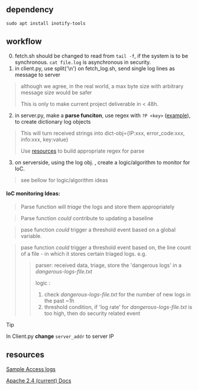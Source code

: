 ## dependency
`sudo apt install inotify-tools`
## workflow
0. fetch.sh should be changed to read from `tail -f`, if the system is to be synchronous. `cat file.log` is asynchronous in security.
1.  in client.py, use split('\n') on fetch_log.sh, send single log lines as message to server
> although we agree, in the real world, a max byte size with arbitrary message size would be safer
>
> This is only to make current project deliverable in < 48h.
2. in server.py, make a **parse funciton**,  use regex with `?P <key>` ([example](https://github.com/FredericGariepy/LighthouseLabs/blob/main/PKM/W3/D5/regex_dict.py)), to create dictionary log objects
> This will turn received strings into dict-obj={IP:xxx, error_code:xxx, info:xxx, key:value}
>
> Use [resources](#resources) to build appropriate regex for parse 
3.  on serverside, using the log obj. , create a logic/algorithm to monitor for IoC.
> see bellow for logic/algorithm ideas

#### IoC monitoring Ideas:
> Parse function will *triage* the logs and store them appropriately

> Parse function *could* contribute to updating a baseline
 
> pase function *could* trigger a threshold event based on a global variable.
 
> pase function *could* trigger a threshold event based on, the line count of a file - in  which it stores certain triaged logs.
> e.g.
> > parser: received data, triage, store the 'dangerous logs' in a *dangerous-logs-file.txt*
> >
> > logic :
> > 1. check *dangerous-logs-file.txt* for the number of new logs in the past ~1h
> > 2. threshold condition, if 'log rate' for *dangerous-logs-file.txt* is too high, then do security related event
> >

> [!TIP]
> In Client.py **change** `server_addr` to server IP

## resources
[Sample Access logs](https://www.ossec.net/docs/log_samples/apache/apache.html#log-samples-from-apache)

[Apache 2.4 (current) Docs](https://httpd.apache.org/docs/2.4/logs.html)
